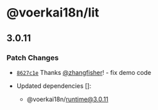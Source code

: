 # @voerkai18n/lit

## 3.0.11

### Patch Changes

- [`8627c1e`](https://github.com/zhangfisher/voerka-i18n/commit/8627c1ee9a8d21488327a2ce716657168a1968d3) Thanks [@zhangfisher](https://github.com/zhangfisher)! - fix demo code

- Updated dependencies []:
  - @voerkai18n/runtime@3.0.11
